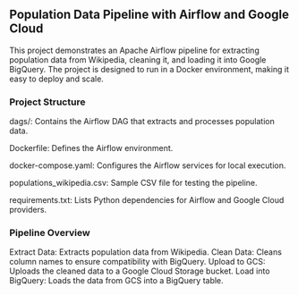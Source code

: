 ## Population Data Pipeline with Airflow and Google Cloud
This project demonstrates an Apache Airflow pipeline for extracting population data from Wikipedia, cleaning it, and loading it into Google BigQuery. The project is designed to run in a Docker environment, making it easy to deploy and scale.

### Project Structure
dags/: Contains the Airflow DAG that extracts and processes population data.

Dockerfile: Defines the Airflow environment.

docker-compose.yaml: Configures the Airflow services for local execution.

populations_wikipedia.csv: Sample CSV file for testing the pipeline.

requirements.txt: Lists Python dependencies for Airflow and Google Cloud providers.

### Pipeline Overview
Extract Data: Extracts population data from Wikipedia.
Clean Data: Cleans column names to ensure compatibility with BigQuery.
Upload to GCS: Uploads the cleaned data to a Google Cloud Storage bucket.
Load into BigQuery: Loads the data from GCS into a BigQuery table.
